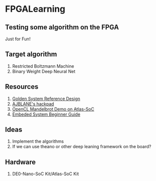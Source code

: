 FPGALearning
==

Testing some algorithm on the FPGA
--
Just for Fun!

Target algorithm
--
1. Restricted Boltzmann Machine 
2. Binary Weight Deep Neural Net

Resources
--
1. [Golden System Reference Design](https://rocketboards.org/foswiki/Documentation/GSRD141)
2. [AJBLANE's hackpad](https://gpgpu_for_fun.hackpad.com/Linux-Runs-on-the-SoCKit-Board-with-the-GPGPU-WuM7gNp1lh9)
3. [OpenCL Mandelbrot Demo on Atlas-SoC](https://rocketboards.org/foswiki/view/Projects/OpenCLMandelbrotDemoOnAtlasSoC)
4. [Embeded System Beginner Guide](https://rocketboards.org/foswiki/view/Documentation/EmbeddedLinuxBeginnerSGuide)

Ideas
--
1. Implement the algorithms
2. If we can use theano or other deep leaning framework on the board?

Hardware
--
1. DE0-Nano-SoC Kit/Atlas-SoC Kit

